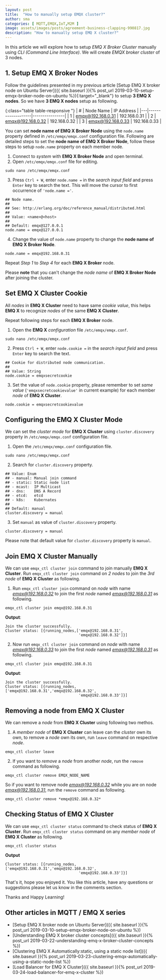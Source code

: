 ```yaml
---
layout: post
title:  "How to manually setup EMQX cluster?"
author: sma
categories: [ MQTT,EMQX,IoT,M2M ]
image: assets/images/posts/agreement-business-clapping-990817.jpg
description: "How to manually setup EMQ X cluster?"
---
```


In this article we will explore how to setup *EMQ X Broker Cluster* manually using *CLI (Command Line Interface)*. We will create *EMQX broker cluster* of 3 nodes.

## 1. Setup EMQ X Broker Nodes

Follow the guidelines presented in my previous article [Setup EMQ X broker node on Ubuntu Server]({{ site.baseurl }}{% post_url 2019-03-10-setup-emqx-broker-node-on-ubuntu %}){:target="_blank"} to setup **3 EMQ X nodes**. So we have **3 EMQ X nodes** setup as following.

{:class="table table-responsive "}
| # | Node Name         | IP Address     |
|---|-------------------|----------------|
| 1 | emqx@192.168.0.31 | 192.168.0.31   |
| 2 | emqx@192.168.0.32 | 192.168.0.32   |
| 3 | emqx@192.168.0.33 | 192.168.0.33   |

You can set **node name of EMQ X Broker Node** using the `node.name` property defined in `/etc/emqx/emqx.conf` configuration file. Following are detailed steps to set the **node name of EMQ X Broker Node**, follow these steps to setup `node.name` property on each member node.

1. Connect to *system* with **EMQ X Broker Node** and open terminal.
2. Open `/etc/emqx/emqx.conf` file for editing.
```
sudo nano /etc/emqx/emqx.conf
```
3. Press `Ctrl + W`, enter `node.name =` in the *search input field* and press `Enter` key to search the text. This will move the cursor to first occurrence of `'node.name ='`.
```
## Node name.
##
## See: http://erlang.org/doc/reference_manual/distributed.html
##
## Value: <name>@<host>
##
## Default: emqx@127.0.0.1
node.name = emqx@127.0.0.1
```
4. Change the value of `node.name` property to change the **node name of EMQ X Broker Node**.
```
node.name = emqx@192.168.0.31
```

Repeat *Step 1* to *Step 4* for each **EMQ X Broker** node.

Please **note** that you can't change the *node name* of **EMQ X Broker Node** after  joining the cluster.

## Set EMQ X Cluster Cookie

All *nodes* in **EMQ X Cluster** need to have same *cookie value*, this helps **EMQ X** to recognize *nodes* of the same **EMQ X Cluster**.

Repeat following steps for each **EMQ X Broker** node.

1. Open the **EMQ X** *configuration* file `/etc/emqx/emqx.conf`.
```
sudo nano /etc/emqx/emqx.conf
```
2. Press `Ctrl + W`, enter `node.cookie =` in the *search input field* and press `Enter` key to search the text. 
```
## Cookie for distributed node communication.
##
## Value: String
node.cookie = emqxsecretcookie
```
3. Set the value of `node.cookie` property, please remember to set *same value* (`'emqxsecretcookievalue'` in current example) for each member *node* of **EMQ X Cluster**.
```
node.cookie = emqxsecretcookievalue
```
## Configuring the EMQ X Cluster Mode
We can set the *cluster mode* for **EMQ X Cluster** using `cluster.discovery` property in `/etc/emqx/emqx.conf` configuration file.

1. Open the `/etc/emqx/emqx.conf` configuration file.
```
sudo nano /etc/emqx/emqx.conf
```
2. Search for `cluster.discovery` property.
```
## Value: Enum
## - manual: Manual join command
## - static: Static node list
## - mcast:  IP Multicast
## - dns:    DNS A Record
## - etcd:   etcd
## - k8s:    Kubernates
##
## Default: manual
cluster.discovery = manual
```
3. Set `manual` as value of `cluster.discovery` property.
```
cluster.discovery = manual
```
Please note that default value for `cluster.discovery` property is `manual`.

## Join EMQ X Cluster Manually
We can use `emqx_ctl cluster join` command to join  manually **EMQ X Cluster**. Run `emqx_ctl cluster join` command on *2 nodes* to join the *3rd node* of **EMQ X Cluster** as following.

1. Run `emqx_ctl cluster join` command on *node* with name *emqx@192.168.0.32* to join the first *node* named *emqx@192.168.0.31* as following.
```
emqx_ctl cluster join emqx@192.168.0.31
```
**Output**:
```
Join the cluster successfully.
Cluster status: [{running_nodes,['emqx@192.168.0.31',
                                 'emqx@192.168.0.32']}]
```
2. Now run `emqx_ctl cluster join` command on *node* with name *emqx@192.168.0.33* to join the first *node* named *emqx@192.168.0.31* as following.
```
emqx_ctl cluster join emqx@192.168.0.31
```
**Output**:
```
Join the cluster successfully.
Cluster status: [{running_nodes,['emqx@192.168.0.31','emqx@192.168.0.32',
                                 'emqx@192.168.0.33']}]
```
## Removing a node from EMQ X Cluster
We can remove a *node* from **EMQ X Cluster** using following two methos.

1. A  *member node* of **EMQ X Cluster** can leave can the *cluster* own its own, to remove a *node* own its own, run `leave` command on respective *node*.
```
emqx_ctl cluster leave
```
2. If you want to *remove* a *node* from another *node*, run the `remove` command as following.
```
emqx_ctl cluster remove EMQX_NODE_NAME
```
So if you want to remove node *emqx@192.168.0.32* while you are on node *emqx@192.168.0.31*, run the `remove` command as following.
```
emqx_ctl cluster remove *emqx@192.168.0.32*
```
## Checking Status of EMQ X Cluster
We can use `emqx_ctl cluster status` command to check status of **EMQ X Cluster**. Run `emqx_ctl cluster status` command on any *member node* of **EMQ X Cluster** as following.
```
emqx_ctl cluster status
```
**Output**
```
Cluster status: [{running_nodes,['emqx@192.168.0.31','emqx@192.168.0.32',
                                 'emqx@192.168.0.33']}]
```



That's it, hope you enjoyed it. You like this article, have any questions or suggestions please let us know in the comments section.

Thanks and Happy Learning!

## Other articles in MQTT / EMQ X  series
- [Setup EMQ X broker node on Ubuntu Server]({{ site.baseurl }}{% post_url 2019-03-10-setup-emqx-broker-node-on-ubuntu %})
- [Understanding EMQ X broker cluster concepts]({{ site.baseurl }}{% post_url 2019-03-22-understanding-emq-x-broker-cluster-concepts %})
- [Clustering EMQ X Automatically:static, using a static node list]({{ site.baseurl }}{% post_url 2019-03-23-clustering-emqx-automatically-using-a-static-node-list %})
- [Load Balancer for EMQ X Cluster]({{ site.baseurl }}{% post_url 2019-03-24-load-balancer-for-emq-x-cluster %})
